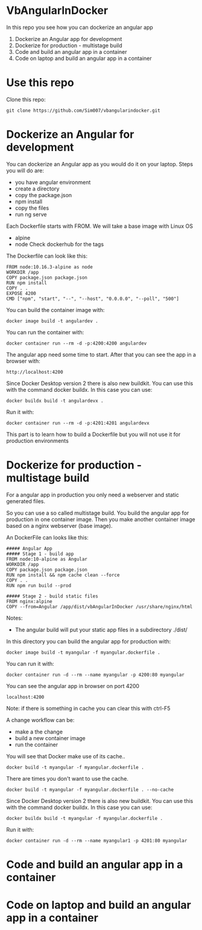 # VbAngularInDocker
In this repo you see how you can dockerize an angular app
1) Dockerize an Angular app for development
2) Dockerize for production - multistage build
3) Code and build an angular app in a container
4) Code on laptop and build an angular app in a container

# Use this repo
Clone this repo:
```
git clone https://github.com/Sim007/vbangularindocker.git
```
# Dockerize an Angular for development
You can dockerize an Angular app as you would do it on your laptop.
Steps you will do are:
- you have angular environment
- create a directory
- copy the package.json
- npm install
- copy the files
- run ng serve

Each Dockerfile starts with FROM. 
We will take a base image with Linux OS 
- alpine
- node
Check dockerhub for the tags 

The Dockerfile can look like this:
```
FROM node:10.16.3-alpine as node
WORKDIR /app
COPY package.json package.json
RUN npm install
COPY . .
EXPOSE 4200
CMD ["npm", "start", "--", "--host", "0.0.0.0", "--poll", "500"]
```

You can build the container image with:
```
docker image build -t angulardev .
```

You can run the container with:
```
docker container run --rm -d -p:4200:4200 angulardev
```

The angular app need some time to start. 
After that you can see the app in a browser with:
```
http://localhost:4200
```

Since Docker Desktop version 2 there is also new buildkit.
You can use this with the command docker buildx.
In this case you can use:
```
docker buildx build -t angulardevx .
```
Run it with:
```
docker container run --rm -d -p:4201:4201 angulardevx
```

This part is to learn how to build a Dockerfile but you will not use it for production environments

# Dockerize for production - multistage build

For a angular app in production you only need a webserver and static generated files.

So you can use a so called multistage build.
You build the angular app for production in one container image.
Then you make another container image based on a nginx webserver (base image).

An DockerFile can looks like this:
```
##### Angular App 
##### Stage 1 - build app
FROM node:10-alpine as Angular
WORKDIR /app
COPY package.json package.json
RUN npm install && npm cache clean --force
COPY . .
RUN npm run build --prod

##### Stage 2 - build static files
FROM nginx:alpine
COPY --from=Angular /app/dist/vbAngularInDocker /usr/share/nginx/html
```
Notes:
- The angular build will put your static app files in a subdirectory ./dist/<name of project>

In this directory you can build the angular app for production with:
```
docker image build -t myangular -f myangular.dockerfile .
```

You can run it with:
```
docker container run -d --rm --name myangular -p 4200:80 myangular
```

You can see the angular app in browser on port 4200
```
localhost:4200
```
Note: if there is something in cache you can clear this with ctrl-F5

A change workflow can be:
- make a the change
- build a new container image
- run the container

You will see that Docker make use of its cache..
```
docker build -t myangular -f myangular.dockerfile .
```

There are times you don't want to use the cache. 
```
docker build -t myangular -f myangular.dockerfile . --no-cache
```

Since Docker Desktop version 2 there is also new buildkit.
You can use this with the command docker buildx.
In this case you can use:
```
docker buildx build -t myangular -f myangular.dockerfile .
```
Run it with:
```
docker container run -d --rm --name myangular1 -p 4201:80 myangular
```
  
# Code and build an angular app in a container
  
# Code on laptop and build an angular app in a container
